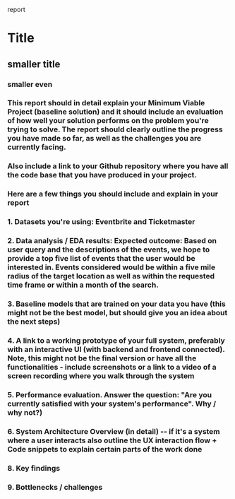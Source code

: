 report

# Title
## smaller title
### smaller even
### This report should in detail explain your Minimum Viable Project (baseline solution) and it should include an evaluation of how well your solution performs on the problem you're trying to solve. The report should clearly outline the progress you have made so far, as well as the challenges you are currently facing.

### Also include a link to your Github repository where you have all the code base that you have produced in your project. 

 

### Here are a few things you should include and explain in your report

### 1. Datasets you're using: Eventbrite and Ticketmaster
### 2. Data analysis / EDA results: Expected outcome: Based on user query and the descriptions of the events, we hope to provide a top five list of events that the user would be interested in. Events considered would be within a five mile radius of the target location as well as within the requested time frame or within a month of the search. 
### 3. Baseline models that are trained on your data you have (this might not be the best model, but should give you an idea about the next steps)
### 4. A link to a working prototype of your full system, preferably with an interactive UI (with backend and frontend connected). Note, this might not be the final version or have all the functionalities - include screenshots or a link to a video of a screen recording where you walk through the system
### 5. Performance evaluation. Answer the question: "Are you currently satisfied with your system's performance". Why / why not?)
### 6. System Architecture Overview (in detail) -- if it's a system where a user interacts also outline the UX interaction flow + Code snippets to explain certain parts of the work done
### 8. Key findings
### 9. Bottlenecks / challenges

